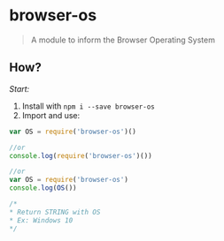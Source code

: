 # browser-os

> A module to inform the Browser Operating System

## How?

_Start:_

1. Install with `npm i --save browser-os`
2. Import and use:
````javascript
var OS = require('browser-os')()

//or
console.log(require('browser-os')())

//or
var OS = require('browser-os')
console.log(OS())

/*
* Return STRING with OS
* Ex: Windows 10
*/
````
